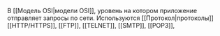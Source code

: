 В [[Модель OSI|модели OSI]], уровень на котором приложение отправляет запросы по сети.
Используются [[Протокол|протоколы]] [[HTTP/HTTPS]], [[FTP]], [[TELNET]], [[SMTP]], [[POP3]], 